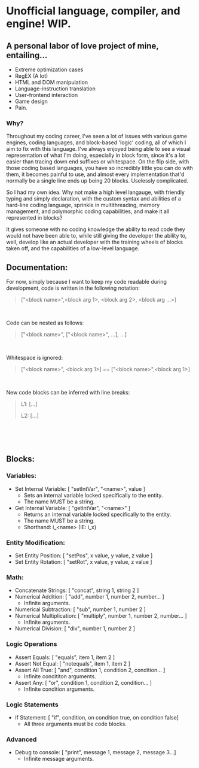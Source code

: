 # Unofficial language, compiler, and engine! WIP.
## A personal labor of love project of mine, entailing...
- Extreme optimization cases
- RegEX (A lot)
- HTML and DOM manipulation
- Language-instruction translation
- User-frontend interaction
- Game design
- Pain.
### Why?
Throughout my coding career, I've seen a lot of issues with various game engines, coding languages, and block-based 'logic' coding, all of which I aim to fix with this language. I've always enjoyed being able to see a visual representation of what I'm doing, especially in block form, since it's a lot easier than tracing down end suffixes or whitespace. On the flip side, with those coding based languages, you have so incredibly little you can do with them, it becomes painful to use, and almost every implementation that'd normally be a single line ends up being 20 blocks. Uselessly complicated. 

So I had my own idea. Why not make a high level langauge, with friendly typing and simply declaration, with the custom syntax and abilities of a hard-line coding language, sprinkle in multithreading, memory management, and polymorphic coding capabilities, and make it all represented in blocks?

It gives someone with no coding knowledge the ability to read code they would not have been able to, while still giving the developer the ability to, well, develop like an actual developer with the training wheels of blocks taken off, and the capabilities of a low-level language.

## Documentation:
For now, simply because I want to keep my code readable during development, code is written in the following notation:
>["<block name\>",<block arg 1>, <block arg 2>, <block arg ...>]

<br>

Code can be nested as follows:
>["<block name\>", ["<block name\>", ...], ...]


<br>

Whitespace is ignored:
>["<block name\>", <block arg 1>] == ["<block name\>",<block arg 1>]

<br>

New code blocks can be inferred with line breaks:
>L1: [...]
>
>L2: [...]


<br>
<br>
<br>

## Blocks:
### Variables:
- Set Internal Variable: [ "setIntVar", "<name\>", value ]
	- Sets an internal variable locked specifically to the entity. 
  - The name MUST be a string.
- Get Internal Variable: [ "getIntVar", "<name\>" ]
	- Returns an internal variable locked specifically to the entity.
  - The name MUST be a string.
  - Shorthand: i_<name\> (IE: i_x)
### Entity Modification:
- Set Entity Position: [ "setPos", x value, y value, z value ]
- Set Entity Rotation: [ "setRot", x value, y value, z value ]
### Math:
- Concatenate Strings: [ "concat", string 1, string 2 ]
- Numerical Addition: [ "add", number 1, number 2, number... ]
	- Infinite arguments.
- Numerical Subtraction: [ "sub", number 1, number 2 ]
- Numerical Multiplication: [ "multiply", number 1, number 2, number... ]
	- Infinite arguments.
- Numerical Division: [ "div", number 1, number 2 ]
### Logic Operations
- Assert Equals: [ "equals", item 1, item 2 ]
- Assert Not Equal: [ "notequals", item 1, item 2 ]
- Assert All True: [ "and", condition 1, condition 2, condition... ]
	- Infinite condititon arguments.
- Assert Any: [ "or", condition 1, condition 2, condition... ]
	- Infinite condition arguments.
### Logic Statements
- If Statement: [ "if", condition, on condition true, on condition false]
	- All three arguments must be code blocks.
### Advanced
- Debug to console: [ "print", message 1, message 2, message 3...]
	- Infinite message arguments.

<!--![Console](info/Console.png)